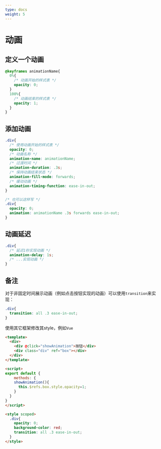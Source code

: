 ```yaml
---
type: docs
weight: 5
---
```


# 动画

## 定义一个动画

```css
@keyframes animationName{
  0%{
    /* 动画开始的样式表 */
    opacity: 0;
  }
  100%{
    /* 动画结束的样式表 */
    opacity: 1;
  }
}
```

## 添加动画

```css
.div{
  /* 使用动画开始的样式表 */
  opacity: 0;
  /* 动画名称 */
  animation-name: animationName;
  /* 过渡时间 */
  animation-duration: .3s;
  /* 保持动画结束状态 */
  animation-fill-mode: forwards;
  /* 缓动动画 */
  animation-timing-function: ease-in-out;
}

/* 也可以这样写 */
.div{
  opacity: 0;
  animation: animationName .3s forwards ease-in-out;
}
```

## 动画延迟

```css
.div{
  /* 延迟1秒实现动画 */
  animation-delay: 1s;
  /* ...实现动画 */
}
```

## 备注
对于非固定时间展示动画（例如点击按钮实现的动画）可以使用`transition`来实现：
```css
.div{
  transition: all .3 ease-in-out;
}
```

使用其它框架修改其style，例如`Vue`
```html
<template>
  <div>
    <div @click="showAnimation">按钮</div>
    <div class="div" ref="box"></div>
  </div>
</template>

<script>
export default {
	methods: {
    showAnimation(){
      this.$refs.box.style.opacity=1;
    }
  }
}
</script>

<style scoped>
  .div{
    opacity: 0;
    background-color: red;
    transition: all .3 ease-in-out;
  }
</style>
```
